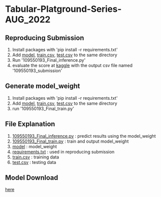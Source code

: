 # Tabular-Platground-Series-AUG_2022
## Reproducing Submission
1. Install packages with 'pip install -r requirements.txt'
2. Add [model](https://github.com/kesw/Tabular-Platground-Series-AUG_2022/blob/main/model), [train.csv](https://github.com/kesw/Tabular-Platground-Series-AUG_2022/blob/main/train.csv), [test.csv](https://github.com/kesw/Tabular-Platground-Series-AUG_2022/blob/main/test.csv) to the same directory
3. Run '109550193_Final_inference.py'
4. evaluate the score at [kaggle](https://www.kaggle.com/competitions/tabular-playground-series-aug-2022/submissions) with the output csv file named '109550193_submission'

## Generate model_weight
1. Install packages with 'pip install -r requirements.txt'
2. Add [model](https://github.com/kesw/Tabular-Platground-Series-AUG_2022/blob/main/model), [train.csv](https://github.com/kesw/Tabular-Platground-Series-AUG_2022/blob/main/train.csv), [test.csv](https://github.com/kesw/Tabular-Platground-Series-AUG_2022/blob/main/test.csv) to the same directory
3. run '109550193_Final_train.py'

## File Explanation
1. [109550193_Final_inference.py](https://github.com/kesw/Tabular-Platground-Series-AUG_2022/blob/main/109550193_Final_inference.py) : predict results using the model_weight
2. [109550193_Final_train.py](https://github.com/kesw/Tabular-Platground-Series-AUG_2022/blob/main/109550193_Final_train.py) : train and output model_weight
3. [model](https://github.com/kesw/Tabular-Platground-Series-AUG_2022/blob/main/model) : model_weight
4. [requirements.txt](https://github.com/kesw/Tabular-Platground-Series-AUG_2022/blob/main/requirements.txt) : used in reproducing submission
5. [train.csv](https://github.com/kesw/Tabular-Platground-Series-AUG_2022/blob/main/train.csv) : training data
6. [test.csv](https://github.com/kesw/Tabular-Platground-Series-AUG_2022/blob/main/test.csv) : testing data

## Model Download
[here](https://github.com/kesw/Tabular-Platground-Series-AUG_2022/blob/main/model)
